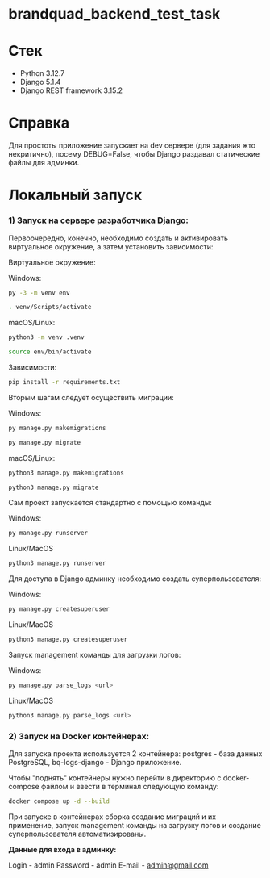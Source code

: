 # brandquad_backend_test_task

# Стек

- Python 3.12.7
- Django 5.1.4
- Django REST framework 3.15.2

# Справка

Для простоты приложение запускает на dev сервере (для задания жто некритично), посему DEBUG=False, чтобы Django раздавал статические файлы для админки.

# Локальный запуск

### 1) Запуск на сервере разработчика Django:

Первоочередно, конечно, необходимо создать и активировать виртуальное окружение, а затем установить зависимости:

Виртуальное окружение:

Windows:

```bash
py -3 -m venv env
```

```bash
. venv/Scripts/activate 
```

macOS/Linux:

```bash
python3 -m venv .venv
```

```bash
source env/bin/activate
```

Зависимости:

```bash
pip install -r requirements.txt
```

Вторым шагам следует осуществить миграции:

Windows: 

```bash
py manage.py makemigrations
```

```bash
py manage.py migrate
```

macOS/Linux:

```bash
python3 manage.py makemigrations
```

```bash
python3 manage.py migrate
```

Сам проект запускается стандартно с помощью команды:

Windows:

```bash
py manage.py runserver
```
Linux/MacOS

```bash
python3 manage.py runserver
```

Для доступа в Django админку необходимо создать суперпользователя:

Windows:

```bash
py manage.py createsuperuser
```
Linux/MacOS

```bash
python3 manage.py createsuperuser
```

Запуск management команды для загрузки логов:

Windows:

```bash
py manage.py parse_logs <url>
```

Linux/MacOS

```bash
python3 manage.py parse_logs <url>
```


### 2) Запуск на Docker контейнерах:

Для запуска проекта используется 2 контейнера: postgres - база данных PostgreSQL, bq-logs-django - Django приложение.

Чтобы "поднять" контейнеры нужно перейти в директорию с docker-compose файлом и ввести в терминал следующую команду:

```bash
docker compose up -d --build
```

При запуске в контейнерах сборка создание миграций и их применение, запуск management команды на загрузку логов и создание суперпользователя автоматизированы.

**Данные для входа в админку:**

Login - admin
Password - admin
E-mail - admin@gmail.com

